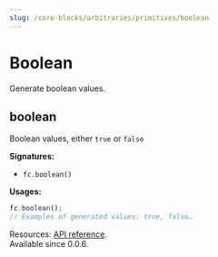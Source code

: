 ```yaml
---
slug: /core-blocks/arbitraries/primitives/boolean
---
```


# Boolean

Generate boolean values.

## boolean

Boolean values, either `true` or `false`

**Signatures:**

- `fc.boolean()`

**Usages:**

```js
fc.boolean();
// Examples of generated values: true, false…
```

Resources: [API reference](https://fast-check.dev/api-reference/functions/boolean.html).  
Available since 0.0.6.
